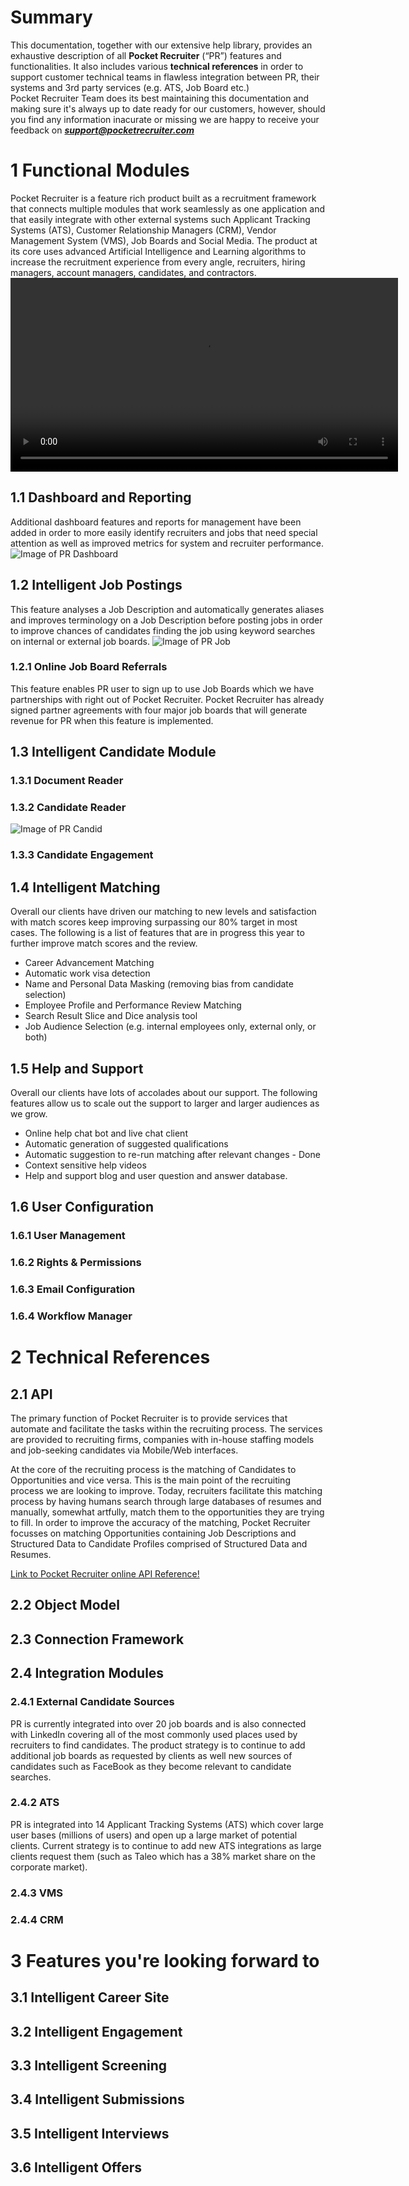 # Summary
This documentation, together with our extensive help library, provides an exhaustive description of all **Pocket Recruiter** (“PR”) features and functionalities. It also includes various **technical references** in order to support customer technical teams in flawless integration between PR, their systems and 3rd party services (e.g. ATS, Job Board etc.)<br/>
Pocket Recruiter Team does its best maintaining this documentation and making sure it's always up to date ready for our customers, however, should you find any information inacurate or missing we are happy to receive your feedback on _**support@pocketrecruiter.com**_

# 1 Functional Modules
Pocket Recruiter is a feature rich product built as a recruitment framework that connects multiple modules that work seamlessly as one application and that easily integrate with other external systems such Applicant Tracking Systems (ATS), Customer Relationship Managers (CRM), Vendor Management System (VMS), Job Boards and Social Media. The product at its core uses advanced Artificial Intelligence and Learning algorithms to increase the recruitment experience from every angle, recruiters, hiring managers, account managers, candidates, and contractors. 
<video src="https://s3.amazonaws.com/prweb-assets-prod/documents/after_login.mp4" width="620" height="310" controls preload></video>

## 1.1 Dashboard and Reporting
Additional dashboard features and reports for management have been added in order to more easily identify recruiters and jobs that need special attention as well as improved metrics for system and recruiter performance.
![Image of PR Dashboard](https://donutti.github.io/Pocket-Documentation/Dashboard_01.png)


## 1.2 Intelligent Job Postings
This feature analyses a Job Description and automatically generates aliases and improves terminology on a Job Description before posting jobs in order to improve chances of candidates finding the job using keyword searches on internal or external job boards.
![Image of PR Job](https://donutti.github.io/Pocket-Documentation/Opportunity_01.png)

### 1.2.1 Online Job Board Referrals
This feature enables PR user to sign up to use Job Boards which we have partnerships with right out of Pocket Recruiter. Pocket Recruiter has already signed partner agreements with four major job boards that will generate revenue for PR when this feature is implemented.

## 1.3 Intelligent Candidate Module
### 1.3.1 Document Reader
### 1.3.2 Candidate Reader
![Image of PR Candid](https://donutti.github.io/Pocket-Documentation/Candidate_01.png)

### 1.3.3 Candidate Engagement
## 1.4 Intelligent Matching
Overall our clients have driven our matching to new levels and satisfaction with match scores keep improving surpassing our 80% target in most cases. The following is a list of features that are in progress this year to further improve match scores and the review. 
 * Career Advancement Matching
 * Automatic work visa detection
 * Name and Personal Data Masking (removing bias from candidate selection)
 * Employee Profile and Performance Review Matching
 * Search Result Slice and Dice analysis tool
 * Job Audience Selection (e.g. internal employees only, external only, or both)

## 1.5 Help and Support
Overall our clients have lots of accolades about our support. The following features allow us to scale out the support to larger and larger audiences as we grow.
 * Online help chat bot and live chat client
 * Automatic generation of suggested qualifications
 * Automatic suggestion to re-run matching after relevant changes - Done
 * Context sensitive help videos
 * Help and support blog and user question and answer database.


## 1.6 User Configuration
### 1.6.1 User Management
### 1.6.2 Rights & Permissions
### 1.6.3 Email Configuration
### 1.6.4 Workflow Manager

# 2 Technical References
## 2.1 API
The primary function of Pocket Recruiter is to provide services that automate and facilitate the tasks within the recruiting process. The services are provided to recruiting firms, companies with in-house staffing models and job-seeking candidates via Mobile/Web interfaces.

At the core of the recruiting process is the matching of Candidates to Opportunities and vice versa. This is the main point of the recruiting process we are looking to improve. Today, recruiters facilitate this matching process by having humans search through large databases of resumes and manually, somewhat artfully, match them to the opportunities they are trying to fill. In order to improve the accuracy of the matching, Pocket Recruiter focusses on matching Opportunities containing Job Descriptions and Structured Data to Candidate Profiles comprised of Structured Data and Resumes.

[Link to Pocket Recruiter online API Reference!](https://dev-api.pocketrecruiter.com)

## 2.2 Object Model
## 2.3 Connection Framework
## 2.4 Integration Modules
### 2.4.1 External Candidate Sources
PR is currently integrated into over 20 job boards and is also connected with LinkedIn covering all of the most commonly used places used by recruiters to find candidates. The product strategy is to continue to add additional job boards as requested by clients as well new sources of candidates such as FaceBook as they become relevant to candidate searches. 

### 2.4.2 ATS
PR is integrated into 14 Applicant Tracking Systems (ATS) which cover large user bases (millions of users) and open up a large market of potential clients. Current strategy is to continue to add new ATS integrations as large clients request them (such as Taleo which has a 38% market share on the corporate market).

### 2.4.3 VMS
### 2.4.4 CRM

# 3 Features you're looking forward to
## 3.1 Intelligent  Career Site
## 3.2 Intelligent Engagement
## 3.3 Intelligent Screening
## 3.4 Intelligent Submissions
## 3.5 Intelligent Interviews
## 3.6 Intelligent Offers
